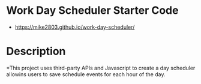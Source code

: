# Work Day Scheduler Starter Code
* https://mike2803.github.io/work-day-scheduler/
# Description
*This project uses third-party APIs and Javascript to create a day scheduler allowins users to save schedule events for each hour of the day.

